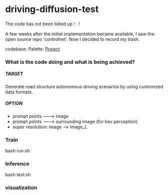 # driving-diffusion-test

The code has not been tidied up！！ 

A few weeks after the initial implementation became available, I saw the open source repo 'controlnet'. Now I decided to record my trash.

codebase: Palette: [Project](https://iterative-refinement.github.io/palette/ )

### What is the code doing and what is being achieved?

##### TARGET

Generate road structure autonomous driving scenarios by using customized data formats.

##### OPTION
+ prompt points ---> image
+ prompt points ---> surrounding image (for bev perception)
+ super resolution: image --> image_L

### Train
bash run.sh

### Inference
bash test.sh

### visualization
